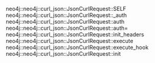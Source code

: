 neo4j::neo4j::curl_json::JsonCurlRequest::SELF
neo4j::neo4j::curl_json::JsonCurlRequest::_auth
neo4j::neo4j::curl_json::JsonCurlRequest::auth
neo4j::neo4j::curl_json::JsonCurlRequest::auth=
neo4j::neo4j::curl_json::JsonCurlRequest::init_headers
neo4j::neo4j::curl_json::JsonCurlRequest::execute
neo4j::neo4j::curl_json::JsonCurlRequest::execute_hook
neo4j::neo4j::curl_json::JsonCurlRequest::init
